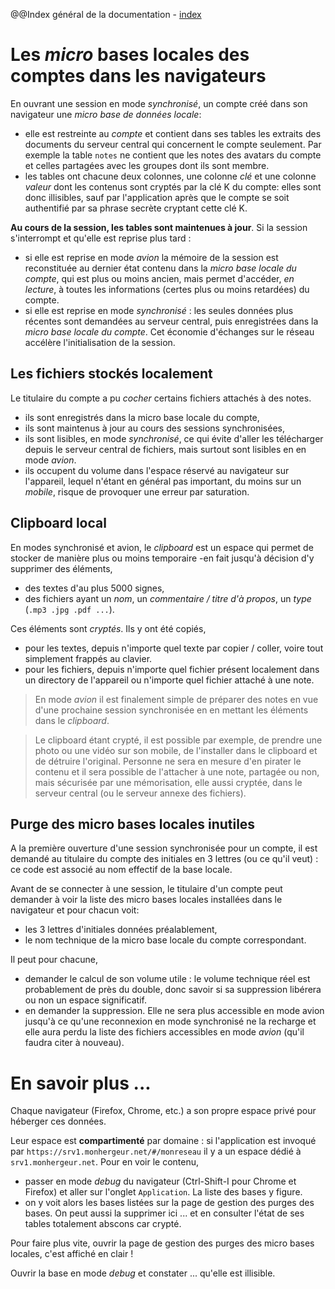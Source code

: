 @@Index général de la documentation - [index](./index.md)

# Les _micro_ bases locales des comptes dans les navigateurs
En ouvrant une session en mode _synchronisé_, un compte créé dans son navigateur une _micro base de données locale_:
- elle est restreinte au _compte_ et contient dans ses tables les extraits des documents du serveur central qui concernent le compte seulement. Par exemple la table `notes` ne contient que les notes des avatars du compte et celles partagées avec les groupes dont ils sont membre.
- les tables ont chacune deux colonnes, une colonne _clé_ et une colonne _valeur_ dont les contenus sont cryptés par la clé K du compte: elles sont donc illisibles, sauf par l'application après que le compte se soit authentifié par sa phrase secrète cryptant cette clé K.

**Au cours de la session, les tables sont maintenues à jour**. Si la session s'interrompt et qu'elle est reprise plus tard :
- si elle est reprise en mode _avion_ la mémoire de la session est reconstituée au dernier état contenu dans la _micro base locale du compte_, qui est plus ou moins ancien, mais permet d'accéder, _en lecture_, à toutes les informations (certes plus ou moins retardées) du compte.
- si elle est reprise en mode _synchronisé_ : les seules données plus récentes sont demandées au serveur central, puis enregistrées dans la _micro base locale du compte_. Cet économie d'échanges sur le réseau accélère l'initialisation de la session.

## Les fichiers stockés localement
Le titulaire du compte a pu _cocher_ certains fichiers attachés à des notes.
- ils sont enregistrés dans la micro base locale du compte,
- ils sont maintenus à jour au cours des sessions synchronisées,
- ils sont lisibles, en mode _synchronisé_, ce qui évite d'aller les télécharger depuis le serveur central de fichiers, mais surtout sont lisibles en en mode _avion_.
- ils occupent du volume dans l'espace réservé au navigateur sur l'appareil, lequel n'étant en général pas important, du moins sur un _mobile_, risque de provoquer une erreur par saturation.

## Clipboard local
En modes synchronisé et avion, le _clipboard_ est un espace qui permet de stocker de manière plus ou moins temporaire -en fait jusqu'à décision d'y supprimer des éléments,
- des textes d'au plus 5000 signes,
- des fichiers ayant un _nom_, un _commentaire / titre d'à propos_, un _type_ (`.mp3 .jpg .pdf ...`).

Ces éléments sont _cryptés_. Ils y ont été copiés,
- pour les textes, depuis n'importe quel texte par copier / coller, voire tout simplement frappés au clavier.
- pour les fichiers, depuis n'importe quel fichier présent localement dans un directory de l'appareil ou n'importe quel fichier attaché à une note.

> En mode _avion_ il est finalement simple de préparer des notes en vue d'une prochaine session synchronisée en en mettant les éléments dans le _clipboard_.

> Le clipboard étant crypté, il est possible par exemple, de prendre une photo ou une vidéo sur son mobile, de l'installer dans le clipboard et de détruire l'original. Personne ne sera en mesure d'en pirater le contenu et il sera possible de l'attacher à une note, partagée ou non, mais sécurisée par une mémorisation, elle aussi cryptée, dans le serveur central (ou le serveur annexe des fichiers).

## Purge des micro bases locales inutiles
A la première ouverture d'une session synchronisée pour un compte, il est demandé au titulaire du compte des initiales en 3 lettres (ou ce qu'il veut) : ce code est associé au nom effectif de la base locale.

Avant de se connecter à une session, le titulaire d'un compte peut demander à voir la liste des micro bases locales installées dans le navigateur et pour chacun voit:
- les 3 lettres d'initiales données préalablement,
- le nom technique de la micro base locale du compte correspondant.

Il peut pour chacune,
- demander le calcul de son volume utile : le volume technique réel est probablement de près du double, donc savoir si sa suppression libérera ou non un espace significatif.
- en demander la suppression. Elle ne sera plus accessible en mode avion jusqu'à ce qu'une reconnexion en mode synchronisé ne la recharge et elle aura perdu la liste des fichiers accessibles en mode _avion_ (qu'il faudra citer à nouveau).

# En savoir plus ...
Chaque navigateur (Firefox, Chrome, etc.) a son propre espace privé pour héberger ces données.

Leur espace est **compartimenté** par domaine : si l'application est invoqué par `https://srv1.monhergeur.net/#/monreseau` il y a un espace dédié à `srv1.monhergeur.net`. Pour en voir le contenu,
- passer en mode _debug_ du navigateur (Ctrl-Shift-I pour Chrome et Firefox) et aller sur l'onglet `Application`. La liste des bases y figure.
- on y voit alors les bases listées sur la page de gestion des purges des bases. On peut aussi la supprimer ici ... et en consulter l'état de ses tables totalement abscons car crypté.

Pour faire plus vite, ouvrir la page de gestion des purges des micro bases locales, c'est affiché en clair !

Ouvrir la base en mode _debug_ et constater ... qu'elle est illisible.
